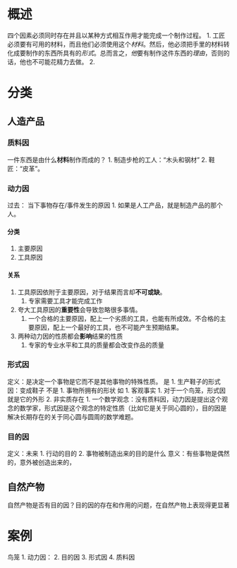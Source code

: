 # 概述
四个因素必须同时存在并且以某种方式相互作用才能完成一个制作过程。
	1. 工匠必须要有可用的材料，而且他们必须使用这个*材料*。然后，他必须把手里的材料转化成要制作的东西所具有的*形式*。总而言之，*他*要有制作这件东西的*理由*，否则的话，他也不可能花精力去做。
	2. 
# 分类
## 人造产品
### 质料因
一件东西是由什么**材料**制作而成的？
	1. 制造步枪的工人：“木头和钢材”
	2. 鞋匠：“皮革”。
### 动力因
过去： 当下事物存在/事件发生的原因
	1. 如果是人工产品，就是制造产品的那个人。
#### 分类
1. 主要原因
2. 工具原因
#### 关系
1. 工具原因依附于主要原因，对于结果而言却**不可或缺**。
	1. 专家需要工具才能完成工作
2. 夸大工具原因的**重要性**会导致忽略很多事情。
	1. 一个合格的主要原因，配上一个劣质的工具，也能有所成效。不合格的主要原因，配上一个最好的工具，也不可能产生预期结果。
3. 两种动力因的性质都会**影响**结果的性质
	1. 专家的专业水平和工具的质量都会改变作品的质量
### 形式因
定义：是决定一个事物是它而不是其他事物的特殊性质。
是
	1. 生产鞋子的形式因：变成鞋子
不是
	1. 事物所拥有的形状
如
	1. 客观事实
		1. 对于一个鸟笼，形式因就是它的外形
	2. 非实质存在
		1. 一个数学观念：没有质料因，动力因是提出这个观念的数学家，形式因是这个观念的特定性质（比如它是关于同心圆的），目的因是解决长期存在的关于同心圆与圆周的数学难题。
### 目的因
定义：未来
	1. 行动的目的
	2. 事物被制造出来的目的是什么
意义：有些事物是偶然的，意外被创造出来的，
## 自然产物
自然产物是否有目的因？目的因的存在和作用的问题，在自然产物上表现得更显著
# 案例
鸟笼
	1. 动力因：
	2. 目的因
	3. 形式因
	4. 质料因